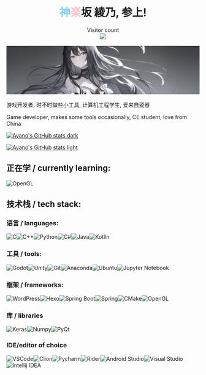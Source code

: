 <h1 align="center"><font color=lightskyblue>神</font><font color=pink>楽</font>坂 綾乃, 参上!</h3>

<p align="center"> 
  Visitor count<br>
  <img src="https://profile-counter.glitch.me/kagurazaka-ayano/count.svg"/>
</p>

<img src = "./assets/image.png" class = "child" alt = "banner" >

游戏开发者, 时不时做些小工具, 计算机工程学生, 爱来自瓷器

Game developer, makes some tools occasionally, CE student, love from China

[![Ayano's GitHub stats dark](https://github-readme-stats.vercel.app/api?username=kagurazaka-ayano&show_icons=true&theme=tokyonight)](https://github.com/anuraghazra/github-readme-stats#gh-dark-mode-only)

[![Ayano's GitHub stats light](https://github-readme-stats.vercel.app/api?username=kagurazaka-ayano&show_icons=true&theme=buefy)](https://github.com/anuraghazra/github-readme-stats#gh-light-mode-only)

## 正在学 / currently learning:

![OpenGL](https://img.shields.io/badge/OpenGL-FFFFFF?style=for-the-badge&logo=opengl)

## 技术栈 / tech stack:

### 语言 / languages:

![C](https://img.shields.io/badge/C-00599C?style=for-the-badge&logo=c&logoColor=white)![C++](https://img.shields.io/badge/C%2B%2B-00599C?style=for-the-badge&logo=c%2B%2B&logoColor=white)![Python](https://img.shields.io/badge/Python-FFD43B?style=for-the-badge&logo=python&logoColor=blue)![C#](https://img.shields.io/badge/C%23-239120?style=for-the-badge&logo=c-sharp&logoColor=white)![Java](https://img.shields.io/badge/OpenJDK-ED8B00?style=for-the-badge&logo=openjdk&logoColor=white)![Kotlin](https://img.shields.io/badge/Kotlin-0095D5?&style=for-the-badge&logo=kotlin&logoColor=white)

### 工具 / tools:

![Godot](https://img.shields.io/badge/Godot-478CBF?style=for-the-badge&logo=GodotEngine&logoColor=white)![Unity](https://img.shields.io/badge/Unity-100000?style=for-the-badge&logo=unity&logoColor=white)![Git](https://img.shields.io/badge/GIT-E44C30?style=for-the-badge&logo=git&logoColor=white)![Anaconda](https://img.shields.io/badge/conda-342B029.svg?&style=for-the-badge&logo=anaconda&logoColor=white)![Ubuntu](https://img.shields.io/badge/Ubuntu-E95420?style=for-the-badge&logo=ubuntu&logoColor=white)![Jupyter Notebook](https://img.shields.io/badge/Jupyter-F37626.svg?&style=for-the-badge&logo=Jupyter&logoColor=white)

### 框架 / frameworks:

![WordPress](https://img.shields.io/badge/Wordpress-21759B?style=for-the-badge&logo=wordpress&logoColor=white)![Hexo](https://img.shields.io/badge/Hexo-0E83CD?style=for-the-badge&logo=hexo&logoColor=white)![Spring Boot](https://img.shields.io/badge/Spring_Boot-F2F4F9?style=for-the-badge&logo=spring-boot)![Spring](https://img.shields.io/badge/Spring-6DB33F?style=for-the-badge&logo=spring&logoColor=white)![CMake](https://img.shields.io/badge/CMake-064F8C?style=for-the-badge&logo=cmake&logoColor=white)![OpenGL](https://img.shields.io/badge/OpenGL-FFFFFF?style=for-the-badge&logo=opengl)

### 库 / libraries

![Keras](https://img.shields.io/badge/Keras-FF0000?style=for-the-badge&logo=keras&logoColor=white)![Numpy](https://img.shields.io/badge/Numpy-777BB4?style=for-the-badge&logo=numpy&logoColor=white)![PyQt](https://img.shields.io/badge/Qt-41CD52?style=for-the-badge&logo=qt&logoColor=white)

### IDE/editor of choice

![VSCode](https://img.shields.io/badge/VSCode-0078D4?style=for-the-badge&logo=visual%20studio%20code&logoColor=white)![Clion](https://img.shields.io/badge/CLion-000000?style=for-the-badge&logo=clion&logoColor=white)![Pycharm](https://img.shields.io/badge/PyCharm-000000.svg?&style=for-the-badge&logo=PyCharm&logoColor=white)![Rider](https://img.shields.io/badge/Rider-000000?style=for-the-badge&logo=Rider&logoColor=white)![Android Studio](https://img.shields.io/badge/Android_Studio-3DDC84?style=for-the-badge&logo=android-studio&logoColor=white)![Visual Studio](	https://img.shields.io/badge/Visual_Studio-5C2D91?style=for-the-badge&logo=visual%20studio&logoColor=white)![Intellij IDEA](https://img.shields.io/badge/IntelliJ_IDEA-000000.svg?style=for-the-badge&logo=intellij-idea&logoColor=white)
